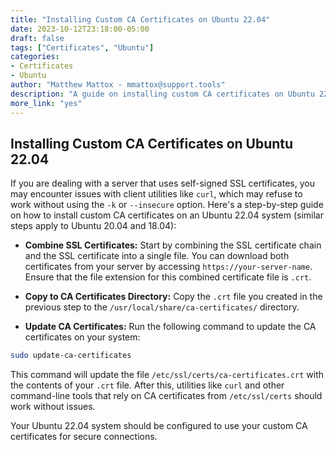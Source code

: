 ```yaml
---
title: "Installing Custom CA Certificates on Ubuntu 22.04"
date: 2023-10-12T23:18:00-05:00
draft: false
tags: ["Certificates", "Ubuntu"]
categories:
- Certificates
- Ubuntu
author: "Matthew Mattox - mmattox@support.tools"
description: "A guide on installing custom CA certificates on Ubuntu 22.04."
more_link: "yes"
---
```


## Installing Custom CA Certificates on Ubuntu 22.04

If you are dealing with a server that uses self-signed SSL certificates, you may encounter issues with client utilities like `curl`, which may refuse to work without using the `-k` or `--insecure` option. Here's a step-by-step guide on how to install custom CA certificates on an Ubuntu 22.04 system (similar steps apply to Ubuntu 20.04 and 18.04):

- **Combine SSL Certificates:** Start by combining the SSL certificate chain and the SSL certificate into a single file. You can download both certificates from your server by accessing `https://your-server-name`. Ensure that the file extension for this combined certificate file is `.crt`.

- **Copy to CA Certificates Directory:** Copy the `.crt` file you created in the previous step to the `/usr/local/share/ca-certificates/` directory.

- **Update CA Certificates:** Run the following command to update the CA certificates on your system:

```bash
sudo update-ca-certificates
```

This command will update the file `/etc/ssl/certs/ca-certificates.crt` with the contents of your `.crt` file. After this, utilities like `curl` and other command-line tools that rely on CA certificates from `/etc/ssl/certs` should work without issues.

Your Ubuntu 22.04 system should be configured to use your custom CA certificates for secure connections.
